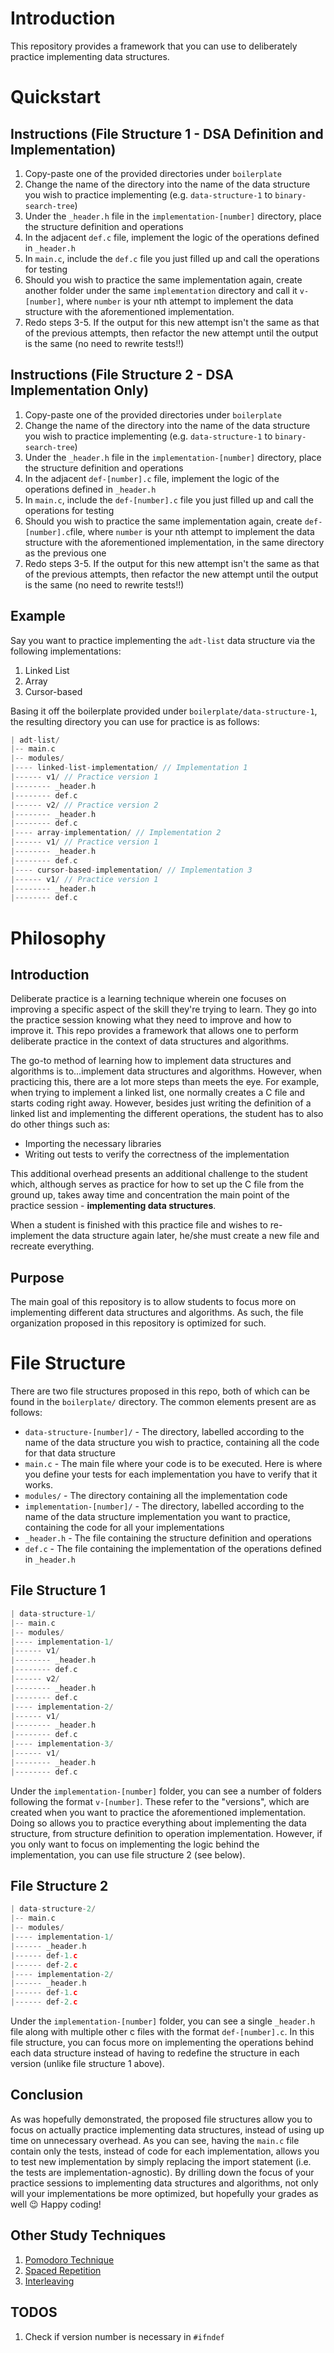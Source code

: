 # Introduction
This repository provides a framework that you can use to deliberately practice implementing data structures.

# Quickstart
## Instructions (File Structure 1 - DSA Definition and Implementation)
1. Copy-paste one of the provided directories under `boilerplate`
2. Change the name of the directory into the name of the data structure you wish to practice implementing (e.g. `data-structure-1` to `binary-search-tree`)
3. Under the `_header.h` file in the `implementation-[number]` directory, place the structure definition and operations
4. In the adjacent `def.c` file, implement the logic of the operations defined in `_header.h`
5. In `main.c`, include the `def.c` file you just filled up and call the operations for testing
6. Should you wish to practice the same implementation again, create another folder under the same `implementation` directory and call it `v-[number]`, where `number` is your nth attempt to implement the data structure with the aforementioned implementation.
7. Redo steps 3-5. If the output for this new attempt isn't the same as that of the previous attempts, then refactor the new attempt until the output is the same (no need to rewrite tests!!)

## Instructions (File Structure 2 - DSA Implementation Only)
1. Copy-paste one of the provided directories under `boilerplate`
2. Change the name of the directory into the name of the data structure you wish to practice implementing (e.g. `data-structure-1` to `binary-search-tree`)
3. Under the `_header.h` file in the `implementation-[number]` directory, place the structure definition and operations
4. In the adjacent `def-[number].c` file, implement the logic of the operations defined in `_header.h`
5. In `main.c`, include the `def-[number].c` file you just filled up and call the operations for testing
6. Should you wish to practice the same implementation again, create `def-[number].c`file, where `number` is your nth attempt to implement the data structure with the aforementioned implementation, in the same directory as the previous one
7. Redo steps 3-5. If the output for this new attempt isn't the same as that of the previous attempts, then refactor the new attempt until the output is the same (no need to rewrite tests!!)

## Example
Say you want to practice implementing the `adt-list` data structure via the following implementations:

1. Linked List
2. Array
3. Cursor-based

Basing it off the boilerplate provided under `boilerplate/data-structure-1`, the resulting directory you can use for practice is as follows:

```c
| adt-list/
|-- main.c
|-- modules/
|---- linked-list-implementation/ // Implementation 1
|------ v1/ // Practice version 1
|-------- _header.h
|-------- def.c
|------ v2/ // Practice version 2
|-------- _header.h
|-------- def.c
|---- array-implementation/ // Implementation 2
|------ v1/ // Practice version 1
|-------- _header.h
|-------- def.c
|---- cursor-based-implementation/ // Implementation 3
|------ v1/ // Practice version 1
|-------- _header.h
|-------- def.c
```

# Philosophy
## Introduction
Deliberate practice is a learning technique wherein one focuses on improving a specific aspect of the skill they're trying to learn. They go into the practice session knowing what they need to improve and how to improve it. This repo provides a framework that allows one to perform deliberate practice in the context of data structures and algorithms.

The go-to method of learning how to implement data structures and algorithms is to...implement data structures and algorithms. However, when practicing this, there are a lot more steps than meets the eye. For example, when trying to implement a linked list, one normally creates a C file and starts coding right away. However, besides just writing the definition of a linked list and implementing the different operations, the student has to also do other things such as:

- Importing the necessary libraries
- Writing out tests to verify the correctness of the implementation

This additional overhead presents an additional challenge to the student which, although serves as practice for how to set up the C file from the ground up, takes away time and concentration the main point of the practice session - **implementing data structures**.

When a student is finished with this practice file and wishes to re-implement the data structure again later, he/she must create a new file and recreate everything.

## Purpose
The main goal of this repository is to allow students to focus more on implementing different data structures and algorithms. As such, the file organization proposed in this repository is optimized for such.


# File Structure
There are two file structures proposed in this repo, both of which can be found in the `boilerplate/` directory. The common elements present are as follows:

- `data-structure-[number]/` - The directory, labelled according to the name of the data structure you wish to practice, containing all the code for that data structure
- `main.c` - The main file where your code is to be executed. Here is where you define your tests for each implementation you have to verify that it works.
- `modules/` - The directory containing all the implementation code
- `implementation-[number]/` - The directory, labelled according to the name of the data structure implementation you want to practice, containing the code for all your implementations
- `_header.h` - The file containing the structure definition and operations
- `def.c` - The file containing the implementation of the operations defined in `_header.h`

## File Structure 1
```c
| data-structure-1/
|-- main.c
|-- modules/
|---- implementation-1/
|------ v1/
|-------- _header.h
|-------- def.c
|------ v2/
|-------- _header.h
|-------- def.c
|---- implementation-2/
|------ v1/
|-------- _header.h
|-------- def.c
|---- implementation-3/
|------ v1/
|-------- _header.h
|-------- def.c
```

Under the `implementation-[number]` folder, you can see a number of folders following the format `v-[number]`. These refer to the "versions", which are created when you want to practice the aforementioned implementation. Doing so allows you to practice everything about implementing the data structure, from structure definition to operation implementation. However, if you only want to focus on implementing the logic behind the implementation, you can use file structure 2 (see below).


## File Structure 2
```c
| data-structure-2/
|-- main.c
|-- modules/
|---- implementation-1/
|------ _header.h
|------ def-1.c
|------ def-2.c
|---- implementation-2/
|------ _header.h
|------ def-1.c
|------ def-2.c
```

Under the `implementation-[number]` folder, you can see a single `_header.h` file along with multiple other c files with the format `def-[number].c`. In this file structure, you can focus more on implementing the operations behind each data structure instead of having to redefine the structure in each version (unlike file structure 1 above).

## Conclusion

As was hopefully demonstrated, the proposed file structures allow you to focus on actually practice implementing data structures, instead of using up time on unnecessary overhead. As you can see, having the `main.c` file contain only the tests, instead of code for each implementation, allows you to test new implementation by simply replacing the import statement (i.e. the tests are implementation-agnostic). By drilling down the focus of your practice sessions to implementing data structures and algorithms, not only will your implementations be more optimized, but hopefully your grades as well 😉 Happy coding!

## Other Study Techniques

1. [Pomodoro Technique](https://todoist.com/productivity-methods/pomodoro-technique)
2. [Spaced Repetition](https://e-student.org/spaced-repetition/)
3. [Interleaving](https://psychology.ucsd.edu/undergraduate-program/undergraduate-resources/academic-writing-resources/effective-studying/other-learning-techniques.html#:~:text=Interleaved%20practice%20%E2%80%93%20when%20you%20are,B%20on%20the%20next%2C%20you)

## TODOS
1. Check if version number is necessary in `#ifndef`
